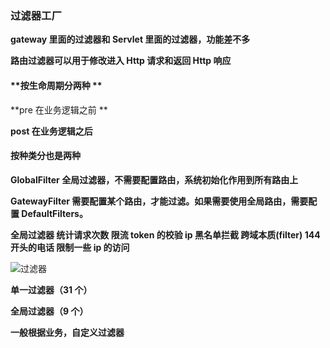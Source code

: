 ### 过滤器工厂

**gateway 里面的过滤器和 Servlet 里面的过滤器，功能差不多**

**路由过滤器可以用于修改进入 Http 请求和返回 Http 响应**



#### **按生命周期分两种 **

**pre 在业务逻辑之前 **

**post 在业务逻辑之后**



#### 按种类分也是两种

**GlobalFilter 全局过滤器，不需要配置路由，系统初始化作用到所有路由上**

**GatewayFilter 需要配置某个路由，才能过滤。如果需要使用全局路由，需要配置 DefaultFilters。**



**全局过滤器 统计请求次数 限流 token 的校验 ip 黑名单拦截 跨域本质(filter) 144 开头的电话 限制一些 ip 的访问**





![过滤器](E:\笔记整理\动力节点SpringCloud\图解\过滤器.jpg)



**单一过滤器（31 个）**

**全局过滤器（9 个）**

**一般根据业务，自定义过滤器**